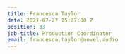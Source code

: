 ```yaml
---
title: Francesca Taylor
date: 2021-07-27 15:27:00 Z
position: 33
job-title: Production Coordinator
email: francesca.taylor@novel.audio
---
```



